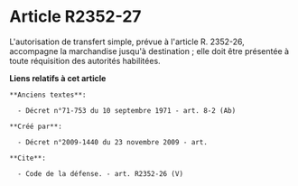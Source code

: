 # Article R2352-27

L'autorisation de transfert simple, prévue à l'article R. 2352-26, accompagne la marchandise jusqu'à destination ; elle doit
être présentée à toute réquisition des autorités habilitées.

**Liens relatifs à cet article**

	**Anciens textes**:

	  - Décret n°71-753 du 10 septembre 1971 - art. 8-2 (Ab)

	**Créé par**:

	  - Décret n°2009-1440 du 23 novembre 2009 - art.

	**Cite**:

	  - Code de la défense. - art. R2352-26 (V)
